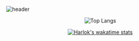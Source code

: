 
![header](https://capsule-render.vercel.app/api?type=transparent&color=auto&height=200&section=header&text=Hi!%20I'm%20BJY!%20&fontSize=90)
<div align=center>
<!--
**JYB0/JYB0** is a ✨ _special_ ✨ repository because its `README.md` (this file) appears on your GitHub profile.

Here are some ideas to get you started:

- 🔭 I’m currently working on ...
- 🌱 I’m currently learning ...
- 👯 I’m looking to collaborate on ...
- 🤔 I’m looking for help with ...
- 💬 Ask me about ...
- 📫 How to reach me: ...
- 😄 Pronouns: ...
- ⚡ Fun fact: ...
-->

<!--![Anurag's GitHub stats](https://github-readme-stats.vercel.app/api?username=JYB0&show_icons=true&theme=gruvbox)-->
![Top Langs](https://github-readme-stats.vercel.app/api/top-langs/?username=JYB0&layout=Demo&theme=gruvbox)

[![Harlok's wakatime stats](https://github-readme-stats.vercel.app/api/wakatime?username=JYB0)](https://github.com/anuraghazra/github-readme-stats)
</div>

